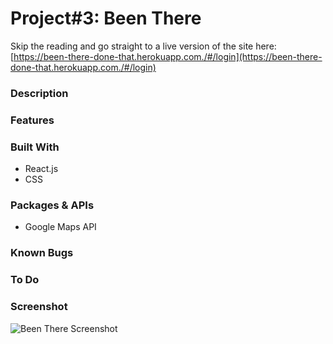 # Project#3: Been There

Skip the reading and go straight to a live version of the site here: [https://been-there-done-that.herokuapp.com./#/login](https://been-there-done-that.herokuapp.com./#/login)

### Description


### Features


### Built With
- React.js
- CSS

### Packages & APIs
- Google Maps API

### Known Bugs


### To Do


### Screenshot
![Been There Screenshot]()
